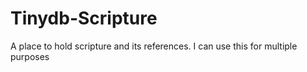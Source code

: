 # Tinydb-Scripture
A place to hold scripture and its references. I can use this for multiple purposes
